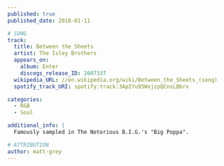```yaml
---
published: true
published_date: 2018-01-11

# SONG
track:
  title: Between the Sheets
  artist: The Isley Brothers
  appears_on:
    album: Enter
    discogs_release_ID: 2007337
  wikipedia_URL: //en.wikipedia.org/wiki/Between_the_Sheets_(song)
  spotify_track_URI: spotify:track:3ApIYu95WxjzpQCnsLBbrv

categories:
  - R&B
  - Soul

additional_info: |
  Famously sampled in The Notorious B.I.G.'s "Big Poppa".

# ATTRIBUTION
author: matt-grey
---
```

